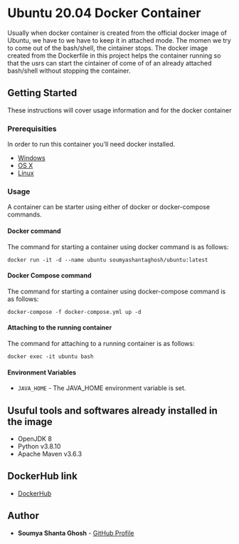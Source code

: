 # Ubuntu 20.04 Docker Container

Usually when docker container is created from the official docker image of Ubuntu, we have to we have to keep it in attached mode. The momen we try to come out of the bash/shell, the cintainer stops. The docker image created from the Dockerfile in this project helps the container running so that the usrs can start the cintainer of come of of an already attached bash/shell without stopping the container. 

## Getting Started

These instructions will cover usage information and for the docker container 

### Prerequisities


In order to run this container you'll need docker installed.

* [Windows](https://docs.docker.com/windows/started)
* [OS X](https://docs.docker.com/mac/started/)
* [Linux](https://docs.docker.com/linux/started/)

### Usage

A container can be starter using either of docker or docker-compose commands.

#### Docker command

The command for starting a container using docker command is as follows:

```shell
docker run -it -d --name ubuntu soumyashantaghosh/ubuntu:latest
```

#### Docker Compose command

The command for starting a container using docker-compose command is as follows:

```shell
docker-compose -f docker-compose.yml up -d
```

#### Attaching to the running container

The command for attaching to a running container is as follows:

```shell
docker exec -it ubuntu bash
```

#### Environment Variables

* `JAVA_HOME` - The JAVA_HOME environment variable is set.

## Usuful tools and softwares already installed in the image 

* OpenJDK 8
* Python v3.8.10
* Apache Maven v3.6.3

## DockerHub link

* [DockerHub](https://github.com/soumya-shanta-ghosh/docker-ubuntu)

## Author

* **Soumya Shanta Ghosh** - [GitHub Profile](https://github.com/soumya-shanta-ghosh)